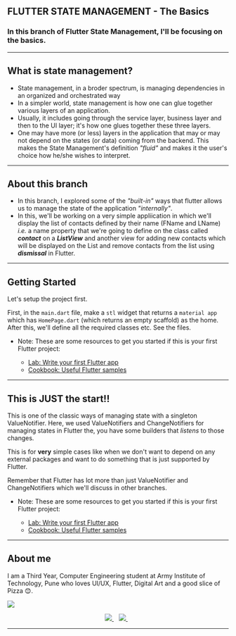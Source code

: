 ## **FLUTTER STATE MANAGEMENT - The Basics**

### In this branch of Flutter State Management, I'll be focusing on the basics.

---

## What is state management?

- State management, in a broder spectrum, is managing dependencies in an organized and orchestrated way
- In a simpler world, state management is how one can glue together various layers of an application.
- Usually, it includes going through the service layer, business layer and then to the UI layer; it's how one glues together these three layers.
- One may have more (or less) layers in the application that may or may not depend on the states (or data) coming from the backend. This makes the State Management's definition _"fluid"_ and makes it the user's choice how he/she wishes to interpret.

---

## About this branch

- In this branch, I explored some of the _"built-in"_ ways that flutter allows us to manage the state of the application _"internally"_.
- In this, we'll be working on a very simple appliication in which we'll display the list of contacts defined by their name (FName and LName) _i.e._ a name property that we're going to define on the class called **_contact_** on a **_ListView_** and another view for adding new contacts which will be displayed on the List and remove contacts from the list using **_dismissal_** in Flutter.

---

## Getting Started

Let's setup the project first.

First, in the `main.dart` file, make a `stl` widget that returns a `material app` which has `HomePage.dart` (which returns an empty scaffold) as the home. After this, we'll define all the required classes etc. See the files.

- Note: These are some resources to get you started if this is your first Flutter project:

  - [Lab: Write your first Flutter app](https://docs.flutter.dev/get-started/codelab)
  - [Cookbook: Useful Flutter samples](https://docs.flutter.dev/cookbook)

---

## This is JUST the start!!

This is one of the classic ways of managing state with a singleton ValueNotifier. Here, we used ValueNotifiers and ChangeNotifiers for managing states in Flutter the, you have some builders that _listens_ to those changes.

This is for **very** simple cases like when we don't want to depend on any external packages and want to do something that is just supported by Flutter.

Remember that Flutter has lot more than just ValueNotifier and ChangeNotifiers which we'll discuss in other branches.

- Note: These are some resources to get you started if this is your first Flutter project:

  - [Lab: Write your first Flutter app](https://docs.flutter.dev/get-started/codelab)
  - [Cookbook: Useful Flutter samples](https://docs.flutter.dev/cookbook)

---

## **About me**

I am a Third Year, Computer Engineering student at Army Institute of Technology, Pune who loves UI/UX, Flutter, Digital Art and a good slice of Pizza 😊.

![](https://media.giphy.com/media/111ebonMs90YLu/giphy.gif)

<p align='center'> <a href="https://www.linkedin.com/in/surya2807/"><img src="https://img.shields.io/badge/linkedin-%230077B5.svg?&style=for-the-badge&logo=linkedin&logoColor=white" />
  </a>&nbsp;&nbsp;  <a href="https://www.instagram.com/a.k.a._surya/"><img src="https://img.shields.io/badge/instagram-%23E4405F.svg?&style=for-the-badge&logo=instagram&logoColor=white" />        
  </a>&nbsp;&nbsp; </p>

---
